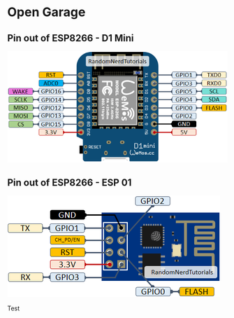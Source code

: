 # Open Garage

## Pin out of ESP8266 - D1 Mini
![](ESP8266-WeMos-D1-Mini-pinout-gpio-pin.png)

## Pin out of ESP8266 - ESP 01
![](ESP-01-ESP8266-pinout-gpio-pin.png)

Test
